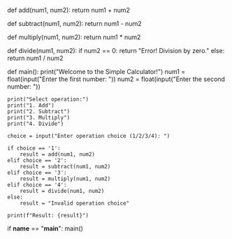 def add(num1, num2):
    return num1 + num2

def subtract(num1, num2):
    return num1 - num2

def multiply(num1, num2):
    return num1 * num2


def divide(num1, num2):
    if num2 == 0:
        return "Error! Division by zero."
    else:
        return num1 / num2


def main():
    print("Welcome to the Simple Calculator!")
    num1 = float(input("Enter the first number: "))
    num2 = float(input("Enter the second number: "))

    print("Select operation:")
    print("1. Add")
    print("2. Subtract")
    print("3. Multiply")
    print("4. Divide")

    choice = input("Enter operation choice (1/2/3/4): ")

    if choice == '1':
        result = add(num1, num2)
    elif choice == '2':
        result = subtract(num1, num2)
    elif choice == '3':
        result = multiply(num1, num2)
    elif choice == '4':
        result = divide(num1, num2)
    else:
        result = "Invalid operation choice"

    print(f"Result: {result}")

if __name__ == "__main__":
    main()
